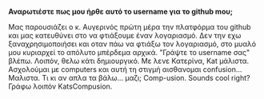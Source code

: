 **Αναρωτιέστε πως μου ήρθε αυτό το username για το github mου;**

Μας παρουσιάζει ο κ. Αυγερινός πρώτη μέρα την πλατφόρμα του github και μας κατευθύνει στο να φτιάξουμε έναν λογαριασμό. Δεν την εχω ξαναχρησιμοποιήσει και οταν πάω να φτιάξω τον λογαριασμό, στο μυαλό μου κυριαρχεί το απόλυτο μπέρδεμα αρχικά. "Γράψτε το username σας" βλέπω. Λοιπόν, θελω κάτι δημιουργικό. Με λενε Κατερίνα, Kat μάλιστα. Ασχολούμαι με computers και αυτή τη στιγμή αισθανομαι confusion... Μαλιστα. Τι κι αν απλα τα βάλω... μαζι; Comp-usion. Sounds cool right? Γράφω λοιπόν KatsCompusion.
